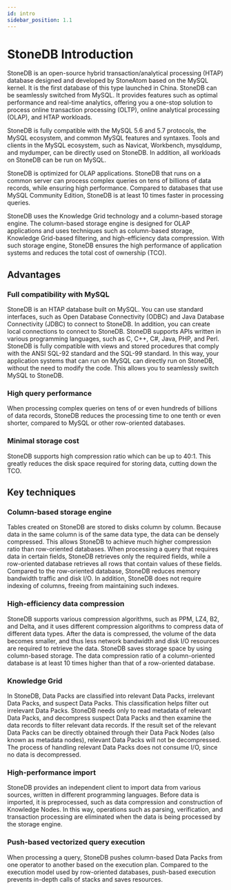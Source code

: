 ```yaml
---
id: intro
sidebar_position: 1.1
---
```

# StoneDB Introduction

StoneDB is an open-source hybrid transaction/analytical processing (HTAP) database designed and developed by StoneAtom based on the MySQL kernel. It is the first database of this type launched in China. StoneDB can be seamlessly switched from MySQL. It provides features such as optimal performance and real-time analytics, offering you a one-stop solution to process online transaction processing (OLTP), online analytical processing (OLAP), and HTAP workloads.

StoneDB is fully compatible with the MySQL 5.6 and 5.7 protocols, the MySQL ecosystem, and common MySQL features and syntaxes. Tools and clients in the MySQL ecosystem, such as Navicat, Workbench, mysqldump, and mydumper, can be directly used on StoneDB. In addition, all workloads on StoneDB can be run on MySQL.

StoneDB is optimized for OLAP applications. StoneDB that runs on a common server can process complex queries on tens of billions of data records, while ensuring high performance. Compared to databases that use MySQL Community Edition, StoneDB is at least 10 times faster in processing queries.

StoneDB uses the Knowledge Grid technology and a column-based storage engine. The column-based storage engine is designed for OLAP applications and uses techniques such as column-based storage, Knowledge Grid-based filtering, and high-efficiency data compression. With such storage engine, StoneDB ensures the high performance of application systems and reduces the total cost of ownership (TCO).
## Advantages
### Full compatibility with MySQL
StoneDB is an HTAP database built on MySQL. You can use standard interfaces, such as Open Database Connectivity (ODBC) and Java Database Connectivity (JDBC) to connect to StoneDB. In addition, you can create local connections to connect to StoneDB. StoneDB supports APIs written in various programming languages, such as C, C++, C#, Java, PHP, and Perl. StoneDB is fully compatible with views and stored procedures that comply with the ANSI SQL-92 standard and the SQL-99 standard. In this way, your application systems that can run on MySQL can directly run on StoneDB, without the need to modify the code. This allows you to seamlessly switch MySQL to StoneDB.
### High query performance
When processing complex queries on tens of or even hundreds of billions of data records, StoneDB reduces the processing time to one tenth or even shorter, compared to MySQL or other row-oriented databases.
### Minimal storage cost
StoneDB supports high compression ratio which can be up to 40:1. This greatly reduces the disk space required for storing data, cutting down the TCO.
## Key techniques
### Column-based storage engine
Tables created on StoneDB are stored to disks column by column. Because data in the same column is of the same data type, the data can be densely compressed. This allows StoneDB to achieve much higher compression ratio than row-oriented databases. When processing a query that requires data in certain fields, StoneDB retrieves only the required fields, while a row-oriented database retrieves all rows that contain values of these fields. Compared to the row-oriented database, StoneDB reduces memory bandwidth traffic and disk I/O. In addition, StoneDB does not require indexing of columns, freeing from maintaining such indexes.
### High-efficiency data compression
StoneDB supports various compression algorithms, such as PPM, LZ4, B2, and Delta, and it uses different compression algorithms to compress data of different data types. After the data is compressed, the volume of the data becomes smaller, and thus less network bandwidth and disk I/O resources are required to retrieve the data. StoneDB saves storage space by using column-based storage. The data compression ratio of a column-oriented database is at least 10 times higher than that of a row-oriented database. 
### Knowledge Grid
In StoneDB, Data Packs are classified into relevant Data Packs, irrelevant Data Packs, and suspect Data Packs. This classification helps filter out irrelevant Data Packs. StoneDB needs only to read metadata of relevant Data Packs, and decompress suspect Data Packs and then examine the data records to filter relevant data records. If the result set of the relevant Data Packs can be directly obtained through their Data Pack Nodes (also known as metadata nodes), relevant Data Packs will not be decompressed. The process of handling relevant Data Packs does not consume I/O, since no data is decompressed.
### High-performance import
StoneDB provides an independent client to import data from various sources, written in different programming languages. Before data is imported, it is preprocessed, such as data compression and construction of Knowledge Nodes. In this way, operations such as parsing, verification, and transaction processing are eliminated when the data is being processed by the storage engine.
### Push-based vectorized query execution
When processing a query, StoneDB pushes column-based Data Packs from one operator to another based on the execution plan. Compared to the execution model used by row-oriented databases, push-based execution prevents in-depth calls of stacks and saves resources.